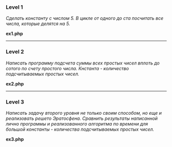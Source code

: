 ### Level 1

*Сделать константу с числом 5. В цикле от одного до ста посчитать все числа, которые делятся на 5.*  

__ex1.php__  

-----

### Level 2

*Написать программу подсчета суммы всех простых чисел вплоть до сотого по счету простого числа. Кнстанта - количество подсчитываемых простых чисел.*

__ex2.php__

-----

### Level 3

*Написать задачу второго уровня не только своим способом, но еще и реализовать решето Эратосфена. Сравнить результаты написанной лично программы и реализованного алгоритма по времени для большой константы - количества подсчитываемых простых чисел.*

__ex3.php__